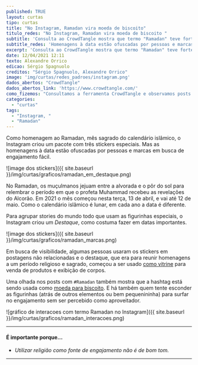 ```yaml
---
published: TRUE
layout: curtas
tipo: curtas
title: "No Instagram, Ramadan vira moeda de biscoito"
titulo_redes: "No Instagram, Ramadan vira moeda de biscoito "
subtitle: 'Consulta ao CrowdTangle mostra que termo "Ramadan" teve forte alta no número de interações; homenagens à data estão ofuscadas por pessoas e marcas em busca de engajamento'
subtitle_redes: 'Homenagens à data estão ofuscadas por pessoas e marcas em busca de engajamento'
excerpt: 'Consulta ao CrowdTangle mostra que termo "Ramadan" teve forte alta no número de interações; homenagens à data estão ofuscadas por pessoas e marcas em busca de engajamento'
date: 12/04/2021 12:11
texto: Alexandre Orrico
edicao: Sérgio Spagnuolo
creditos: "Sérgio Spagnuolo, Alexandre Orrico"
image: 'img/curtas/redes_padroes/instagram.png'
dados_abertos: "CrowdTangle"
dados_abertos_link: 'https://www.crowdtangle.com/'
como_fizemos: "Consultamos a ferramenta CrowdTangle e observamos posts de influenciadores em redes sociais - tanto que utilizaram a data para ter mais engajamento quanto os que criticaram a prática."
categories:
  - "curtas"
tags:
  - "Instagram, "
  - "Ramadan"
---
```


Como homenagem ao Ramadan, mês sagrado do calendário islâmico, o Instagram criou um pacote com três stickers especiais. Mas as homenagens à data estão ofuscadas por pessoas e marcas em busca de engajamento fácil.

![image dos stickers]({{ site.baseurl }}/img/curtas/graficos/ramadan_em_destaque.png)

No Ramadan, os muçulmanos jejuam entre a alvorada e o pôr do sol para relembrar o período em que o profeta Muhammad recebeu as revelações do Alcorão. Em 2021 o mês começou nesta terça, 13 de abril, e vai até 12 de maio. Como o calendário islâmico é lunar, em cada ano a data é diferente.

Para agrupar stories do mundo todo que usam as figurinhas especiais, o Instagram criou um *Destaque*, como costuma fazer em datas importantes.

![image dos stickers]({{ site.baseurl }}/img/curtas/graficos/ramadan_marcas.png)

Em busca de visibilidade, algumas pessoas usaram os stickers em postagens não relacionadas e o destaque, que era para reunir homenagens a um período religioso e sagrado, começou a ser usado [como vitrine](https://twitter.com/hyattomar_/status/1382010400980471815) para venda de produtos e exibição de corpos.

Uma olhada nos posts com `#Ramadan` também mostra que a hashtag está sendo usada como [moeda para biscoito](https://twitter.com/euamandafarah/status/1381931344507383808). E há também quem tente esconder as figurinhas (atrás de outros elementos ou bem pequenininha) para surfar no engajamento sem ser percebido como aproveitador.

![gráfico de interacoes com termo Ramadan no Instagram]({{ site.baseurl }}/img/curtas/graficos/ramadan_interacoes.png)

---

#### É importante porque...

- *Utilizar religião como fonte de engajamento não é de bom tom.*

---
